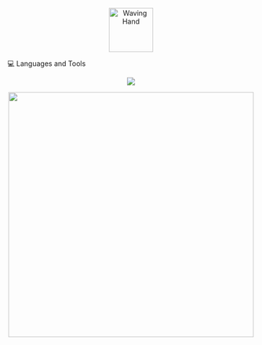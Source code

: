 <p align="center"> <img src="https://raw.githubusercontent.com/Tarikul-Islam-Anik/Animated-Fluent-Emojis/master/Emojis/Hand%20gestures/Waving%20Hand.png" alt="Waving Hand" width="90" height="90" /> </p> 
💻 Languages and Tools
<p align="center"> <img src="https://skillicons.dev/icons?i=html,css,js,ts,react,nextjs,nodejs,express,mongodb,python,django,git,docker,aws,figma&theme=light&perline=5" /> </p> <!-- Animated Projects Section -->
<div align="center"> <img src="https://user-images.githubusercontent.com/74038190/225813708-98b745f2-7d22-48cf-9150-083f1b00d6c9.gif" width="500"> </div>
